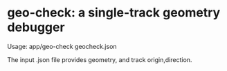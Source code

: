 
# geo-check: a single-track geometry debugger #

Usage: app/geo-check geocheck.json

The input .json file provides geometry, and track origin,direction.
